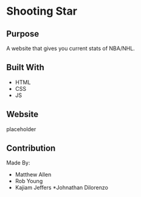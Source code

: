 # Shooting Star

## Purpose
A website that gives you current stats of NBA/NHL.

## Built With
* HTML
* CSS
* JS

## Website
placeholder

## Contribution
Made By:
* Matthew Allen
* Rob Young
* Kajiam Jeffers
*Johnathan Dilorenzo